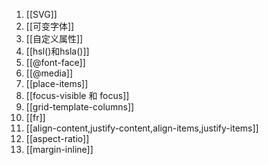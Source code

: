 1. [[SVG]]
2. [[可变字体]]
3. [[自定义属性]]
4. [[hsl()和hsla()]]
5. [[@font-face]]
6. [[@media]]
7. [[place-items]]
8. [[focus-visible 和 focus]]
9. [[grid-template-columns]]
10. [[fr]]
11. [[align-content,justify-content,align-items,justify-items]]
12. [[aspect-ratio]]
13. [[margin-inline]]
